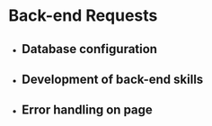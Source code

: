 # Back-end Requests

- ## Database configuration
- ## Development of back-end skills
- ## Error handling on page
